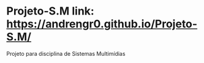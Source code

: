 # Projeto-S.M   link: https://andrengr0.github.io/Projeto-S.M/
 Projeto para disciplina de Sistemas Multimídias
 
